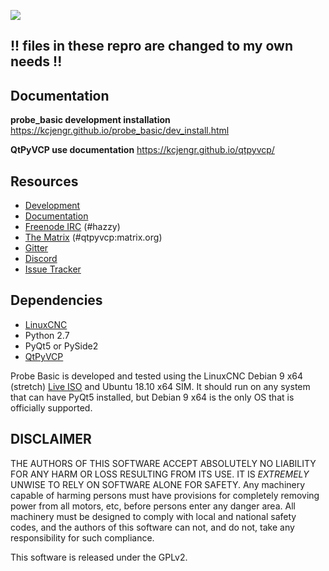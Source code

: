![](probe_basic/images/probe_basic_icon.png)

## !! files in these repro are changed to my own needs !!

## Documentation

**probe_basic development installation** https://kcjengr.github.io/probe_basic/dev_install.html

**QtPyVCP use documentation** https://kcjengr.github.io/qtpyvcp/


## Resources

* [Development](https://github.com/kcjengr/ProbeBasic/)
* [Documentation](https://kcjengr.github.io/probe_basic/)
* [Freenode IRC](http://webchat.freenode.net/?channels=%23hazzy) (#hazzy)
* [The Matrix](https://riot.im/app/#/room/#qtpyvcp:matrix.org) (#qtpyvcp:matrix.org)
* [Gitter](https://gitter.im/kcjengr/qtpyvcp)
* [Discord](https://discord.gg/463hMhd)
* [Issue Tracker](https://github.com/kcjengr/ProbeBasic/issues)


## Dependencies

* [LinuxCNC](https://linuxcnc.org)
* Python 2.7
* PyQt5 or PySide2
* [QtPyVCP](https://qtpyvcp.kcjengr.com/)

Probe Basic is developed and tested using the LinuxCNC Debian 9 x64 (stretch)
[Live ISO](http://www.linuxcnc.org/testing-stretch-rtpreempt/) and Ubuntu 18.10 x64 SIM. It should run
on any system that can have PyQt5 installed, but Debian 9 x64 is the only OS
that is officially supported.


## DISCLAIMER

THE AUTHORS OF THIS SOFTWARE ACCEPT ABSOLUTELY NO LIABILITY FOR
ANY HARM OR LOSS RESULTING FROM ITS USE.  IT IS _EXTREMELY_ UNWISE
TO RELY ON SOFTWARE ALONE FOR SAFETY.  Any machinery capable of
harming persons must have provisions for completely removing power
from all motors, etc, before persons enter any danger area.  All
machinery must be designed to comply with local and national safety
codes, and the authors of this software can not, and do not, take
any responsibility for such compliance.

This software is released under the GPLv2.
